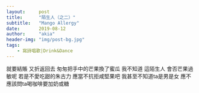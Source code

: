 ```yaml
---
layout:     post
title:      "陌生人（之二）"
subtitle:   "Mango Allergy"
date:       2019-08-12
author:     "akia"
header-img: "img/post-bg.jpg"
tags:
    - 寫詩唱歌|Drink&Dance
---
```


就要結賬 又折返回去 匆匆把手中的芒果換了蜜瓜 
我不知道 這陌生人 會否芒果過敏呢 
若是不愛吃甜的朱古力 應當不抗拒咸堅果吧 
我甚至不知道ta是男是女 
應不應該問ta喝咖啡要加奶或糖 


